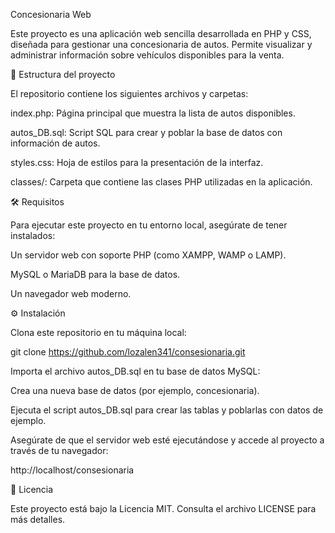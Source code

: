 Concesionaria Web

Este proyecto es una aplicación web sencilla desarrollada en PHP y CSS, diseñada para gestionar una concesionaria de autos. Permite visualizar y administrar información sobre vehículos disponibles para la venta.

📂 Estructura del proyecto

El repositorio contiene los siguientes archivos y carpetas:

index.php: Página principal que muestra la lista de autos disponibles.

autos_DB.sql: Script SQL para crear y poblar la base de datos con información de autos.

styles.css: Hoja de estilos para la presentación de la interfaz.

classes/: Carpeta que contiene las clases PHP utilizadas en la aplicación.

🛠️ Requisitos

Para ejecutar este proyecto en tu entorno local, asegúrate de tener instalados:

Un servidor web con soporte PHP (como XAMPP, WAMP o LAMP).

MySQL o MariaDB para la base de datos.

Un navegador web moderno.

⚙️ Instalación

Clona este repositorio en tu máquina local:

git clone https://github.com/lozalen341/consesionaria.git


Importa el archivo autos_DB.sql en tu base de datos MySQL:

Crea una nueva base de datos (por ejemplo, concesionaria).

Ejecuta el script autos_DB.sql para crear las tablas y poblarlas con datos de ejemplo.

Asegúrate de que el servidor web esté ejecutándose y accede al proyecto a través de tu navegador:

http://localhost/consesionaria

📄 Licencia

Este proyecto está bajo la Licencia MIT. Consulta el archivo LICENSE
 para más detalles.
